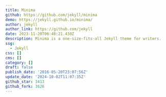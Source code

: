 ```yaml
---
title: Minima
github: https://github.com/jekyll/minima
demo: https://jekyll.github.io/minima/
author: jekyll
author_link: https://github.com/jekyll
date: 2023-11-28T06:48:21.438Z
description: Minima is a one-size-fits-all Jekyll theme for writers.
ssg:
  - Jekyll
css: []
cms: []
category: []
draft: false
publish_date: '2016-05-20T23:07:56Z'
update_date: '2024-10-02T11:07:35Z'
github_star: 3413
github_fork: 3626
---
```


